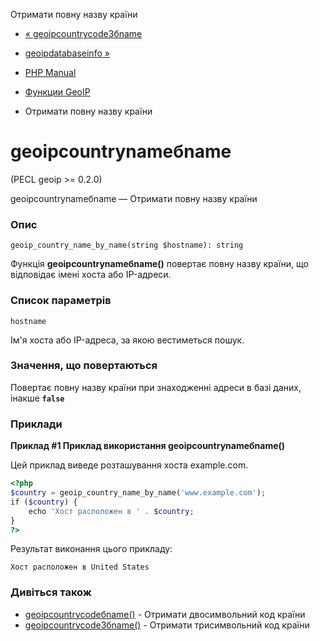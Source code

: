 Отримати повну назву країни

-   [« geoipcountrycode3бname](function.geoip-country-code3-by-name.html)
    
-   [geoipdatabaseinfo »](function.geoip-database-info.html)
    
-   [PHP Manual](index.html)
    
-   [Функции GeoIP](ref.geoip.html)
    
-   Отримати повну назву країни
    

# geoipcountrynameбname

(PECL geoip >= 0.2.0)

geoipcountrynameбname — Отримати повну назву країни

### Опис

```methodsynopsis
geoip_country_name_by_name(string $hostname): string
```

Функція **geoipcountrynameбname()** повертає повну назву країни, що відповідає імені хоста або IP-адреси.

### Список параметрів

`hostname`

Ім'я хоста або IP-адреса, за якою вестиметься пошук.

### Значення, що повертаються

Повертає повну назву країни при знаходженні адреси в базі даних, інакше **`false`**

### Приклади

**Приклад #1 Приклад використання **geoipcountrynameбname()****

Цей приклад виведе розташування хоста example.com.

```php
<?php
$country = geoip_country_name_by_name('www.example.com');
if ($country) {
    echo 'Хост расположен в ' . $country;
}
?>
```

Результат виконання цього прикладу:

```
Хост расположен в United States
```

### Дивіться також

-   [geoipcountrycodeбname()](function.geoip-country-code-by-name.html) - Отримати двосимвольний код країни
-   [geoipcountrycode3бname()](function.geoip-country-code3-by-name.html) - Отримати трисимвольний код країни